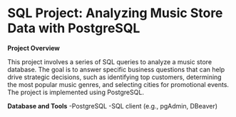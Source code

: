 # SQL Project: Analyzing Music Store Data with PostgreSQL

**Project Overview**

This project involves a series of SQL queries to analyze a music store database. The goal is to answer specific business questions that can help drive strategic decisions, such as identifying top customers, determining the most popular music genres, and selecting cities for promotional events. The project is implemented using PostgreSQL.


**Database and Tools**
-PostgreSQL
-SQL client (e.g., pgAdmin, DBeaver)
